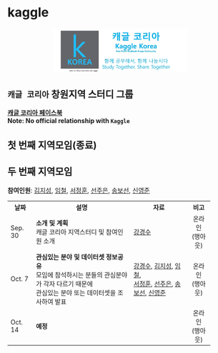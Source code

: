 # kaggle

<center><img src="logo.jpg" style="width: 300px;" /></center>

## `캐글 코리아` 창원지역 스터디 그룹

<a href="https://www.facebook.com/groups/KaggleKoreaOpenGroup/"><b>캐글 코리아 페이스북</b></a><br>
**Note: No official relationship with `Kaggle`**

## 첫 번째 지역모임(종료)

## 두 번째 지역모임

**참여인원**: <a href="https://github.com/KimJiSeong1994">김지성</a>,
<a href="https://github.com/Imchul">임철</a>,
<a href="">서정훈</a>,
<a href="https://github.com/sun6880">선주은</a>,
<a href="https://github.com/Song-bosun">송보선</a>,
<a href="https://github.com/syj706">신영준</a>

<table style="width: 90%">
  <tr>
    <th>날짜</th>
    <th>설명</th>    
    <th>자료</th>
    <th>비고</th>
  </tr>
  <tr>
    <td>Sep. 30</td>
    <td><b>소개 및 계획</b><br>캐글 코리아 지역스터디 및 참여인원 소개</td>
    <td>
      <a href="">강경수</a>
    </td>
    <td align="center">온라인<br>(행아웃)</td>
  </tr>
  <tr>
    <td>Oct. 7</td>
    <td><b>관심있는 분야 및 데이터셋 정보공유</b><br>모임에 참석하시는 분들의 관심분야가 각자 다르기 때문에<br>관심있는 분야 또는 데이터셋을 조사하여 발표</td>
    <td>
      <a href="">강경수</a>,
      <a href="">김지성</a>,
      <a href="">임철</a>,<br>
      <a href="">서정훈</a>,
      <a href="">선주은</a>,
      <a href="">송보선</a>,
      <a href="">신영준</a>
    </td>
    <td align="center">온라인<br>(행아웃)</td>
  </tr>
  <tr>
    <td>Oct. 14</td>
    <td><b>예정</b><br></td>
    <td></td>
    <td align="center">온라인<br>(행아웃)</td>
  </tr>
</table>

